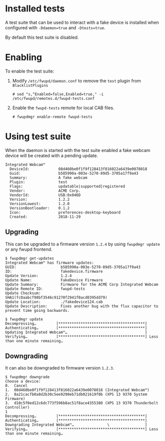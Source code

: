 Installed tests
=========

A test suite that can be used to interact with a fake device is installed when
configured with `-Ddaemon=true` and `-Dtests=true`.

By default this test suite is disabled.

Enabling
=======
To enable the test suite:
1. Modify `/etc/fwupd/daemon.conf` to remove the `test` plugin from `BlacklistPlugins`
   ```
   # sed "s,^Enabled=false,Enabled=true," -i /etc/fwupd/remotes.d/fwupd-tests.conf
   ```
2. Enable the `fwupd-tests` remote for local CAB files.
   ```
   # fwupdmgr enable-remote fwupd-tests
   ```

Using test suite
=====
When the daemon is started with the test suite enabled a fake webcam device will be created with a pending update.

```
Integrated Webcam™
  DeviceId:             08d460be0f1f9f128413f816022a6439e0078018
  Guid:                 b585990a-003e-5270-89d5-3705a17f9a43
  Summary:              A fake webcam
  Plugin:               test
  Flags:                updatable|supported|registered
  Vendor:               ACME Corp.
  VendorId:             USB:0x046D
  Version:              1.2.2
  VersionLowest:        1.2.0
  VersionBootloader:    0.1.2
  Icon:                 preferences-desktop-keyboard
  Created:              2018-11-29
```

## Upgrading
This can be upgraded to a firmware version `1.2.4` by using `fwupdmgr update` or any fwupd frontend.

```
$ fwupdmgr get-updates
Integrated Webcam™ has firmware updates:
GUID:                    b585990a-003e-5270-89d5-3705a17f9a43
ID:                      fakedevice.firmware
Update Version:          1.2.4
Update Name:             FakeDevice Firmware
Update Summary:          Firmware for the ACME Corp Integrated Webcam
Update Remote ID:        fwupd-tests
Update Checksum:         SHA1(fc0aabcf98bf3546c91270f2941f0acd0395dd79)
Update Location:         ./fakedevice124.cab
Update Description:      Fixes another bug with the flux capacitor to prevent time going backwards.

$ fwupdmgr update
Decompressing…         [***************************************]
Authenticating…        [***************************************]
Updating Integrated Webcam™…                                   ]
Verifying…             [***************************************] Less than one minute remaining…
```

## Downgrading
It can also be downgraded to firmware version `1.2.3`.
```
$ fwupdmgr downgrade
Choose a device:
0.	Cancel
1.	08d460be0f1f9f128413f816022a6439e0078018 (Integrated Webcam™)
2.	8a21cacfb0a8d2b30c5ee9290eb71db021619f8b (XPS 13 9370 System Firmware)
3.	d10c5f0ed12c6dc773f596b8ac51f8ace4355380 (XPS 13 9370 Thunderbolt Controller)
1
Decompressing…         [***************************************]
Authenticating…        [***************************************]
Downgrading Integrated Webcam™…               \                ]
Verifying…             [***************************************] Less than one minute remaining…
```
